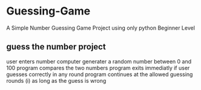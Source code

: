 # Guessing-Game
A Simple Number Guessing Game Project using only python
Beginner Level

## guess the number project
user enters number
computer generater a random number between 0 and 100
program compares the two numbers
program exits immediatly if user guesses correctly in any round
program continues at the allowed guessing rounds (i) as long as the guess is wrong
